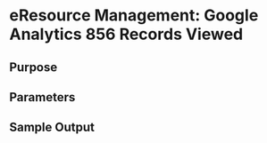 # eResource Management: Google Analytics 856 Records Viewed 

## Purpose

## Parameters

## Sample Output
